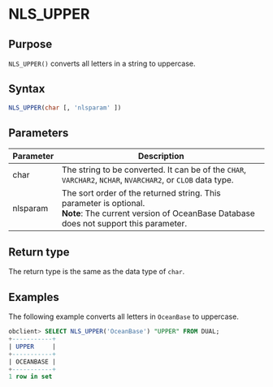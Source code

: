 # NLS_UPPER

## Purpose

`NLS_UPPER()` converts all letters in a string to uppercase.

## Syntax

```sql
NLS_UPPER(char [, 'nlsparam' ])
```

## Parameters

| Parameter | Description |
|----------|--------------------------------------------------------------------------------------|
| char | The string to be converted. It can be of the `CHAR`, `VARCHAR2`, `NCHAR`, `NVARCHAR2`, or `CLOB` data type.  |
| nlsparam | The sort order of the returned string. This parameter is optional.  **<br>Note**: The current version of OceanBase Database does not support this parameter.  |

## Return type

The return type is the same as the data type of `char`.

## Examples

The following example converts all letters in `OceanBase` to uppercase.

```sql
obclient> SELECT NLS_UPPER('OceanBase') "UPPER" FROM DUAL;
+-----------+
| UPPER     |
+-----------+
| OCEANBASE |
+-----------+
1 row in set
```
